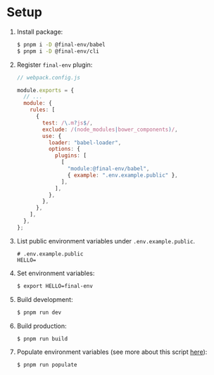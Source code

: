 # Setup

1. Install package:

   ```sh
   $ pnpm i -D @final-env/babel
   $ pnpm i -D @final-env/cli
   ```

1. Register `final-env` plugin:

   ```js
   // webpack.config.js

   module.exports = {
     // ...
     module: {
       rules: [
         {
           test: /\.m?js$/,
           exclude: /(node_modules|bower_components)/,
           use: {
             loader: "babel-loader",
             options: {
               plugins: [
                 [
                   "module:@final-env/babel",
                   { example: ".env.example.public" },
                 ],
               ],
             },
           },
         },
       ],
     },
   };
   ```

1. List public environment variables under `.env.example.public`.

   ```
   # .env.example.public
   HELLO=
   ```

1. Set environment variables:

   ```sh
   $ export HELLO=final-env
   ```

1. Build development:

   ```sh
   $ pnpm run dev
   ```

1. Build production:

   ```sh
   $ pnpm run build
   ```

1. Populate environment variables (see more about this script [here](../../cli/README.md#api)):

   ```sh
   $ pnpm run populate
   ```
